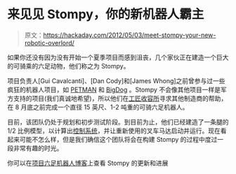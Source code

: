 # 来见见 Stompy，你的新机器人霸主

> 原文：<https://hackaday.com/2012/05/03/meet-stompy-your-new-robotic-overlord/>

如果你还没有因为没有开始一个夏季项目而感到沮丧，几个家伙正在建造一个巨大的可骑乘的六足动物，他们称之为 Stompy。

项目负责人[Gui Cavalcanti]、[Dan Cody]和[James Whong]之前曾参与过一些疯狂的机器人项目，如 [PETMAN](http://www.youtube.com/watch?v=YX93nDOupJU&feature=related) 和 [BigDog](http://www.youtube.com/watch?v=cNZPRsrwumQ) 。Stompy 不会像其他项目一样是军方支持的项目(我们真诚地希望)，所以他们在[工匠收容所](http://artisansasylum.com/)寻求其他制造商的帮助，在 8 月底之前完成一个直径 15 英尺、1-2 吨重的可骑六足机器人。

目前，该团队仍处于规划和初步测试阶段。到目前为止，他们已经建造了一条腿的 1/2 比例模型，以计算出[控制系统](http://projecthexapod.com/blog/wp-content/uploads/2012/05/Controls_Overview_20120501.pdf)，并让重新使用的叉车马达启动并运行。现在看起来可能不怎么样，但是我们确信这个团队将会在构建 Stompy 的过程中度过一段非常有趣的时光。

你可以在[项目六足机器人博客](http://projecthexapod.com/blog/)上查看 Stompy 的更新和进展